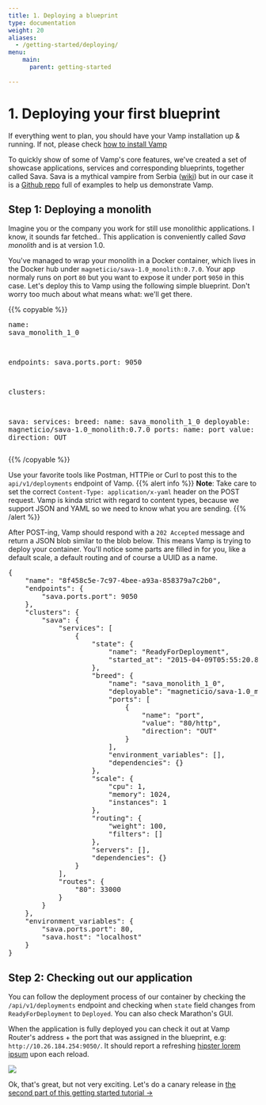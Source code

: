 ```yaml
---
title: 1. Deploying a blueprint
type: documentation
weight: 20
aliases:
  - /getting-started/deploying/
menu:
    main:
      parent: getting-started
    
---
```


# 1. Deploying your first blueprint

If everything went to plan, you should have your Vamp installation up & running. If not, please check [how to install
Vamp](/getting-started/)

To quickly show of some of Vamp's core features, we've created a set of showcase applications, services and corresponding blueprints, together called Sava. Sava is a mythical vampire from Serbia ([wiki](http://en.wikipedia.org/wiki/Sava_Savanovi%C4%87)) but in our case it is a [Github repo](https://github.com/magneticio/sava) full of examples to help us demonstrate Vamp.

## Step 1: Deploying a monolith

Imagine you or the company you work for still use monolithic applications. I know, it sounds far fetched..
This application is conveniently called *Sava monolith* and is at version 1.0.  

You've managed to wrap your monolith in a Docker container, which lives in the Docker hub under `magneticio/sava-1.0_monolith:0.7.0`. Your app normaly runs on port `80` but you want to expose it under port `9050` in this case. Let's deploy this to Vamp using the following simple blueprint. Don't worry too much about what means what: we'll get there.

{{% copyable %}}<pre class="prettyprint lang-yaml">name: sava_monolith_1_0

endpoints:
  sava.ports.port: 9050

clusters:

  sava:
    services:
      breed:
        name: sava_monolith_1_0
        deployable: magneticio/sava-1.0_monolith:0.7.0
        ports:
          name: port
          value: 80/http
          direction: OUT</pre>{{% /copyable %}}

Use your favorite tools like Postman, HTTPie or Curl to post this to the `api/v1/deployments` endpoint of Vamp. 
{{% alert info %}}
**Note**: Take care to set the correct `Content-Type: application/x-yaml` header on the POST request. Vamp is kinda
strict with regard to content types, because we support JSON and YAML so we need to know what you are sending. 
{{% /alert %}}  

After POST-ing, Vamp should respond with a `202 Accepted` message and return a JSON blob similar to the blob 
below. This means Vamp is trying to deploy your container. You'll notice some parts are filled in for you,
like a default scale, a default routing and of course a UUID as a name.

<pre class="prettyprint lang-json">
{
    "name": "8f458c5e-7c97-4bee-a93a-858379a7c2b0",
    "endpoints": {
        "sava.ports.port": 9050
    },
    "clusters": {
        "sava": {
            "services": [
                {
                    "state": {
                        "name": "ReadyForDeployment",
                        "started_at": "2015-04-09T05:55:20.873Z"
                    },
                    "breed": {
                        "name": "sava_monolith_1_0",
                        "deployable": "magneticio/sava-1.0_monolith:0.7.0",
                        "ports": [
                            {
                                "name": "port",
                                "value": "80/http",
                                "direction": "OUT"
                            }
                        ],
                        "environment_variables": [],
                        "dependencies": {}
                    },
                    "scale": {
                        "cpu": 1,
                        "memory": 1024,
                        "instances": 1
                    },
                    "routing": {
                        "weight": 100,
                        "filters": []
                    },
                    "servers": [],
                    "dependencies": {}
                }
            ],
            "routes": {
                "80": 33000
            }
        }
    },
    "environment_variables": {
        "sava.ports.port": 80,
        "sava.host": "localhost"
    }
}
</pre>

## Step 2: Checking out our application

You can follow the deployment process of our container by checking the `/api/v1/deployments` endpoint and checking when `state` field changes from `ReadyForDeployment` to `Deployed`. You can also check Marathon's GUI.

When the application is fully deployed you can check it out at Vamp Router's address + the port that was assigned in the blueprint, e.g: `http://10.26.184.254:9050/`. It should report a refreshing [hipster lorem ipsum](http://hipsterjesus.com/) upon each reload.

![](/img/screenshots/monolith1.png)

Ok, that's great, but not very exciting. Let's do a canary release in [the second part of this getting started tutorial →](/documentation/getting-started/canary-release/)


